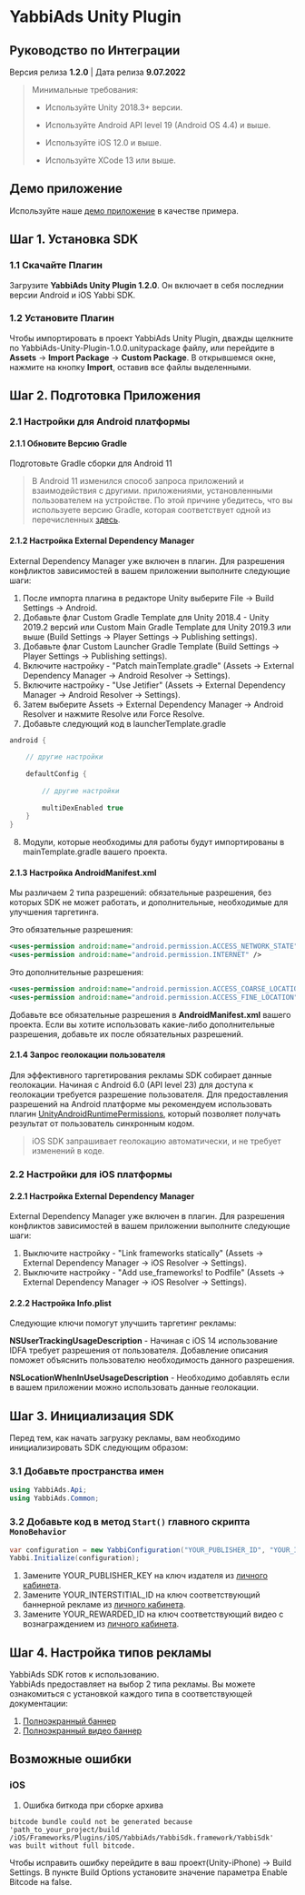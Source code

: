 # YabbiAds Unity Plugin

## Руководство по Интеграции

Версия релиза **1.2.0** | Дата релиза **9.07.2022**


> Минимальные требования:
>
>* Используйте Unity 2018.3+ версии.
>
>* Используйте Android API level 19 (Android OS 4.4) и выше.
>
>* Используйте iOS 12.0 и выше.
>
>* Используйте XCode 13 или выше.

## Демо приложение
Используйте наше [демо приложение](https://github.com/YabbiSDKTeam/yabbiads-unity-demo) в качестве примера.

## Шаг 1. Установка SDK

### 1.1 Скачайте Плагин
Загрузите **YabbiAds Unity Plugin 1.2.0**. Он включает в себя последнии версии Android и iOS Yabbi SDK.

### 1.2 Установите Плагин
Чтобы импортировать в проект YabbiAds Unity Plugin, дважды щелкните по YabbiAds-Unity-Plugin-1.0.0.unitypackage файлу, или перейдите в **Assets** → **Import Package** → **Custom Package**. В открывшемся окне, нажмите на кнопку **Import**, оставив все файлы выделенными.

## Шаг 2. Подготовка Приложения
### 2.1 Настройки для Android платформы
#### 2.1.1 Обновите Версию Gradle

Подготовьте Gradle сборки для Android 11
>
>В Android 11 изменился способ запроса приложений и взаимодействия с другими.
приложениями, установленными пользователем на устройстве.
По этой причине убедитесь, что вы используете версию Gradle,
которая соответствует одной из перечисленных [здесь](https://developer.android.com/studio/releases/gradle-plugin#4-0-0).

#### 2.1.2 Настройка External Dependency Manager

External Dependency Manager уже включен в плагин.
Для разрешения конфликтов зависимостей в вашем приложении выполните следующие шаги:

1. После импорта плагина в редакторе Unity выберите File → Build Settings → Android.
2. Добавьте флаг Custom Gradle Template для Unity 2018.4 - Unity 2019.2 версий или Custom Main Gradle Template для Unity 2019.3 или выше (Build Settings → Player Settings → Publishing settings).
3. Добавьте флаг Custom Launcher Gradle Template (Build Settings → Player Settings → Publishing settings).
4. Включите настройку - "Patch mainTemplate.gradle" (Assets → External Dependency Manager → Android Resolver → Settings).
5. Включите настройку - "Use Jetifier" (Assets → External Dependency Manager → Android Resolver → Settings).
6. Затем выберите Assets → External Dependency Manager → Android Resolver и нажмите Resolve или Force Resolve.
7. Добавьте следующий код в launcherTemplate.gradle
```gradle
android {
   
    // другие настройки
        
    defaultConfig {
        
        // другие настройки
          
        multiDexEnabled true
    }
}
```
8. Модули, которые необходимы для работы будут импортированы в mainTemplate.gradle вашего проекта.

#### 2.1.3 Настройка AndroidManifest.xml

Мы различаем 2 типа разрешений: обязательные разрешения, без которых SDK не может работать, и дополнительные, необходимые для улучшения таргетинга.

Это обязательные разрешения:

```xml
<uses-permission android:name="android.permission.ACCESS_NETWORK_STATE" />
<uses-permission android:name="android.permission.INTERNET" />
```
Это дополнительные разрешения:

```xml
<uses-permission android:name="android.permission.ACCESS_COARSE_LOCATION" />
<uses-permission android:name="android.permission.ACCESS_FINE_LOCATION" /> 
```

Добавьте все обязательные разрешения в **AndroidManifest.xml** вашего проекта.
Если вы хотите использовать какие-либо дополнительные разрешения, добавьте их после обязательных разрешений.

#### 2.1.4 Запрос геолокации пользователя
Для эффективного таргетирования рекламы SDK собирает данные геолокации.
Начиная с Android 6.0 (API level 23) для доступа к геолокации требуется разрешение пользователя. Для предоставления разрешений на Android платформе мы рекомендуем использовать плагин [UnityAndroidRuntimePermissions](https://github.com/yasirkula/UnityAndroidRuntimePermissions), который позволяет получать результат от пользователь синхронным кодом.

> iOS SDK запрашивает геолокацию автоматически, и не требует изменений в коде.

### 2.2 Настройки для iOS платформы

#### 2.2.1 Настройка External Dependency Manager
External Dependency Manager уже включен в плагин.
Для разрешения конфликтов зависимостей в вашем приложении выполните следующие шаги:
1. Выключите настройку - "Link frameworks statically" (Assets → External Dependency Manager → iOS Resolver → Settings).
2. Выключите настройку - "Add use_frameworks! to Podfile" (Assets → External Dependency Manager → iOS Resolver → Settings).

#### 2.2.2 Настройка Info.plist
Следующие ключи помогут улучшить таргетинг рекламы:

**NSUserTrackingUsageDescription** - Начиная с iOS 14 использование IDFA требует разрешения от пользователя. Добавление описания поможет объяснить пользователю необходимость данного разрешения.

**NSLocationWhenInUseUsageDescription** - Необходимо добавлять если в вашем приложении можно использовать данные геолокации.


## Шаг 3. Инициализация SDK
Перед тем, как начать загрузку рекламы, вам необходимо инициализировать SDK следующим образом:

### 3.1 Добавьте пространства имен

```c#
using YabbiAds.Api;
using YabbiAds.Common;
```

### 3.2  Добавьте код в метод `Start()`  главного скрипта `MonoBehavior`
```c#
var configuration = new YabbiConfiguration("YOUR_PUBLISHER_ID", "YOUR_INTERSTITIAL_ID", "YOUR_REWARDED_ID");
Yabbi.Initialize(configuration);
```
1. Замените YOUR_PUBLISHER_KEY на ключ издателя из [личного кабинета](https://mobileadx.ru).
2. Замените YOUR_INTERSTITIAL_ID на ключ соответствующий баннерной рекламе из [личного кабинета](https://mobileadx.ru).
3. Замените YOUR_REWARDED_ID на ключ соответствующий видео с вознаграждением из [личного кабинета](https://mobileadx.ru).


## Шаг 4. Настройка типов рекламы
YabbiAds SDK готов к использованию.  
YabbiAds предоставляет на выбор 2 типа рекламы.
Вы можете ознакомиться с установкой каждого типа в соответствующей документации:

1. [Полноэкранный баннер](docs/INTERSTITIAL_AD_DOC.MD)
2. [Полноэкранный видео баннер](docs/REWARDED_AD_DOC.MD)

## Возможные ошибки

### iOS
1. Ошибка биткода при сборке архива

```
bitcode bundle could not be generated because 'path_to_your_project/build  
/iOS/Frameworks/Plugins/iOS/YabbiAds/YabbiSdk.framework/YabbiSdk'
was built without full bitcode.
```

Чтобы исправить ошибку перейдите в ваш проект(Unity-iPhone) → Build Settings. В пункте Build Options установите значение параметра Enable Bitcode на false.
